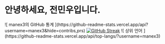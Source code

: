 # 안녕하세요, 전민우입니다.

<section>
![ manex3의 GitHub 통계 ](https://github-readme-stats.vercel.app/api?username=manex3&hide=contribs,prs)
<a href="https://git.io/streak-stats"><img src="https://github-readme-streak-stats.herokuapp.com?user=manex3" alt="GitHub Streak" /></a>      
![ 상위 언어 ](https://github-readme-stats.vercel.app/api/top-langs/?username=manex3)
</section>
